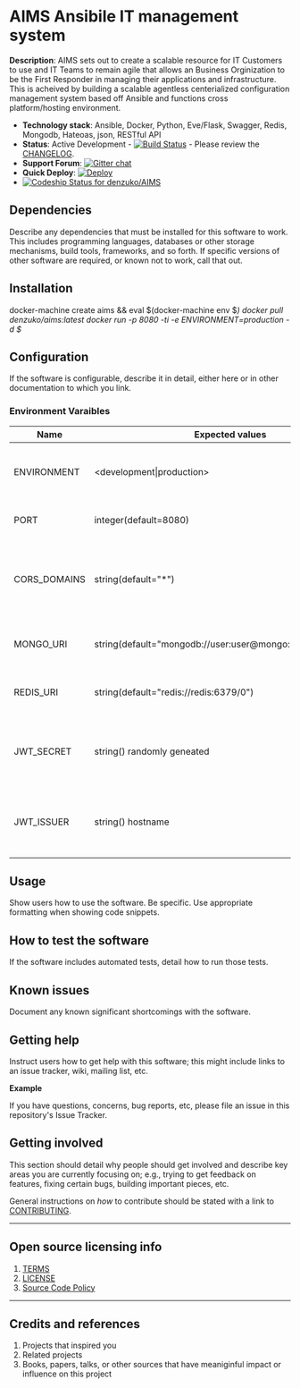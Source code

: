 # AIMS Ansibile IT management system #

**Description**: AIMS sets out to create a scalable resource for IT Customers to use and IT Teams to remain agile that allows an Business Orginization to be the First Responder in managing their applications and infrastructure. This is acheived by building a scalable agentless centerialized configuration management system based off Ansible and functions cross platform/hosting environment.

 - **Technology stack**: Ansible, Docker, Python, Eve/Flask, Swagger, Redis, Mongodb, Hateoas, json, RESTful API
 - **Status**: Active Development - [![Build Status](https://travis-ci.com/denzuko/AIMS.svg?branch=master)](https://travis-ci.com/denzuko/AIMS) - Please review the [CHANGELOG](CHANGELOG.md). 
 - **Support Forum**: [![Gitter chat](https://badges.gitter.im/denzuko/AIMS.png)](https://gitter.im/denzuko/AIMS)
 - **Quick Deploy**: [![Deploy](https://www.herokucdn.com/deploy/button.png)](https://heroku.com/deploy)
 - [ ![Codeship Status for denzuko/AIMS](https://codeship.com/projects/f939ac10-c5d9-0132-64b6-6a0292aa2e87/status?branch=master)](https://codeship.com/projects/74534)

## Dependencies ##

Describe any dependencies that must be installed for this software to work. 
This includes programming languages, databases or other storage mechanisms, build tools, frameworks, and so forth.
If specific versions of other software are required, or known not to work, call that out.

## Installation ##

docker-machine create aims && eval $(docker-machine env $_)
docker pull denzuko/aims:latest
docker run -p 8080 -ti -e ENVIRONMENT=production -d $_

## Configuration ##

If the software is configurable, describe it in detail, either here or in other documentation to which you link.

### Environment Varaibles ###

| Name            | Expected values             | Description                                                    |
| --------------- | --------------------------- | -------------------------------------------------------------- |
| ENVIRONMENT     | <development\|production>   | Effects levels of verbosity, and other items like that (flask) |
| PORT            | integer(default=8080)       | Port to listen on (flask and heroku)                           |
| CORS_DOMAINS    | string(default="*")         | Allowed values are: None, a list of domains, or '*' for a wide-open API. | 
| MONGO_URI       | string(default="mongodb://user:user@mongo:27017/apidemo")   | Location of the mongodb instance (mongodb) |
| REDIS_URI       | string(default="redis://redis:6379/0")   | Location of the redis instance (redis) |
| JWT_SECRET      | string() randomly geneated   | secret token used for oauth/jwt authentication (eve-auth-jwt) |
| JWT_ISSUER      | string() hostname   | token issuer identity used for oauth/jwt authentication (eve-auth-jwt) |

## Usage ##

Show users how to use the software. 
Be specific. 
Use appropriate formatting when showing code snippets.

## How to test the software ##

If the software includes automated tests, detail how to run those tests.

## Known issues ##

Document any known significant shortcomings with the software.

## Getting help ##

Instruct users how to get help with this software; this might include links to an issue tracker, wiki, mailing list, etc.

**Example**

If you have questions, concerns, bug reports, etc, please file an issue in this repository's Issue Tracker.

## Getting involved ##

This section should detail why people should get involved and describe key areas you are
currently focusing on; e.g., trying to get feedback on features, fixing certain bugs, building
important pieces, etc.

General instructions on _how_ to contribute should be stated with a link to [CONTRIBUTING](CONTRIBUTING.md).


----

## Open source licensing info ##
1. [TERMS](TERMS.md)
2. [LICENSE](LICENSE)
3. [Source Code Policy](https://denzuko.github.io/source-code-policy/)


----

## Credits and references ##

1. Projects that inspired you
2. Related projects
3. Books, papers, talks, or other sources that have meaniginful impact or influence on this project 
